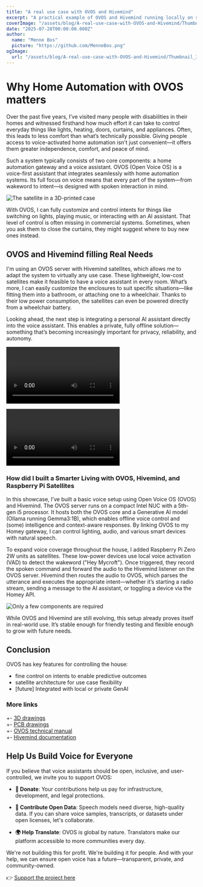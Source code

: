 ```yaml
---
title: "A real use case with OVOS and Hivemind"
excerpt: "A practical example of OVOS and Hivemind running locally on standard hardware, designed for home automation and basic AI assistant tasks — especially suited for supporting people with disabilities."
coverImage: "/assets/blog/A-real-use-case-with-OVOS-and-Hivemind/Thumbnail_3D_case.jpg"
date: "2025-07-28T00:00:00.000Z"
author:
  name: "Menne Bos"
  picture: "https://github.com/MenneBos.png"
ogImage:
  url: "/assets/blog/A-real-use-case-with-OVOS-and-Hivemind/Thumbnail_3D_case.jpg"
---
```


# Why Home Automation with OVOS matters

Over the past five years, I’ve visited many people with disabilities in their homes and witnessed firsthand how much effort it can take to control everyday things like lights, heating, doors, curtains, and appliances. Often, this leads to less comfort than what’s technically possible. Giving people access to voice-activated home automation isn't just convenient—it offers them greater independence, comfort, and peace of mind.

Such a system typically consists of two core components: a home automation gateway and a voice assistant. OVOS (Open Voice OS) is a voice-first assistant that integrates seamlessly with home automation systems. Its full focus on voice means that every part of the system—from wakeword to intent—is designed with spoken interaction in mind.

![The satellite in a 3D-printed case](/assets/blog/A-real-use-case-with-OVOS-and-Hivemind/Sat_kitchen_smallest.jpg) 

With OVOS, I can fully customize and control intents for things like switching on lights, playing music, or interacting with an AI assistant. That level of control is often missing in commercial systems. Sometimes, when you ask them to close the curtains, they might suggest where to buy new ones instead.

## OVOS and Hivemind filling Real Needs

I'm using an OVOS server with Hivemind satellites, which allows me to adapt the system to virtually any use case. These lightweight, low-cost satellites make it feasible to have a voice assistant in every room. What’s more, I can easily customize the enclosures to suit specific situations—like fitting them into a bathroom, or attaching one to a wheelchair. Thanks to their low power consumption, the satellites can even be powered directly from a wheelchair battery.

Looking ahead, the next step is integrating a personal AI assistant directly into the voice assistant. This enables a private, fully offline solution—something that’s becoming increasingly important for privacy, reliability, and autonomy.

<video src="https://www.youtube.com/shorts/C_xS87EbsiM" controls title="Start coffee machine with voice"></video>

<video src="https://www.youtube.com/watch?v=PRzGxmTCFb0" controls title="Talk with the GenAI assistant"></video>

### How did I built a Smarter Living with OVOS, Hivemind, and Raspberry Pi Satellites

In this showcase, I’ve built a basic voice setup using Open Voice OS (OVOS) and Hivemind. The OVOS server runs on a compact Intel NUC with a 5th-gen i5 processor. It hosts both the OVOS core and a Generative AI model (Ollama running Gemma3:1B), which enables offline voice control and (some) intelligence and context-aware responses. By linking OVOS to my Homey gateway, I can control lighting, audio, and various smart devices with natural speech.

To expand voice coverage throughout the house, I added Raspberry Pi Zero 2W units as satellites. These low-power devices use local voice activation (VAD) to detect the wakeword ("Hey Mycroft"). Once triggered, they record the spoken command and forward the audio to the Hivemind listener on the OVOS server. Hivemind then routes the audio to OVOS, which parses the utterance and executes the appropriate intent—whether it’s starting a radio stream, sending a message to the AI assistant, or toggling a device via the Homey API.

![Only a few components are required](/assets/blog/A-real-use-case-with-OVOS-and-Hivemind/Sat_assembled_smallest.jpg) 

While OVOS and Hivemind are still evolving, this setup already proves itself in real-world use. It’s stable enough for friendly testing and flexible enough to grow with future needs.

## Conclusion

OVOS has key features for controlling the house:
- fine control on intents to enable predictive outcomes
- satellite architecture for use case flexibility
- [future] Integrated with local or private GenAI

### More links

+- [3D drawings](https://github.com/MenneBos/ovos-skill-HomeyFlowTrigger/tree/main/Mechanics)  
+- [PCB drawings](https://github.com/MenneBos/ovos-skill-HomeyFlowTrigger/tree/main/Hardware/KiCad_OVOS_sat)  
+- [OVOS technical manual](https://openvoiceos.github.io/ovos-technical-manual/)  
+- [Hivemind documentation](https://jarbashivemind.github.io/HiveMind-community-docs/)  

## Help Us Build Voice for Everyone 

If you believe that voice assistants should be open, inclusive, and user-controlled, we invite you to support OVOS: 

- **💸 Donate**: Your contributions help us pay for infrastructure, development, and legal protections. 

- **📣 Contribute Open Data**: Speech models need diverse, high-quality data. If you can share voice samples, transcripts, or datasets under open licenses, let's collaborate. 

- **🌍 Help Translate**: OVOS is global by nature. Translators make our platform accessible to more communities every day. 

We're not building this for profit. We're building it for people. And with your help, we can ensure open voice has a future—transparent, private, and community-owned. 

👉 [Support the project here](https://www.openvoiceos.org/contribution)
